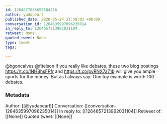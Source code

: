 ```yaml
---
id: 1264677065657184256
author: yudapearl
published_date: 2020-05-24 21:58:03 +00:00
conversation_id: 1264635997096235014
in_reply_to: 1264657213962031104
retweet: None
quoted_tweet: None
type: tweet
tags:

---
```


@bgoncalves @fitelson If you really like debates, these two blog postings https://t.co/lNHBhsFPfr and https://t.co/pvRNX7a71b will give you ample sports for the money. But as I always say: One toy example is worth 100 debates.

### Metadata

Author: [[@yudapearl]]
Conversation: [[conversation-1264635997096235014]]
In reply to: [[1264657213962031104]]
Retweet of: [[None]]
Quoted tweet: [[None]]
